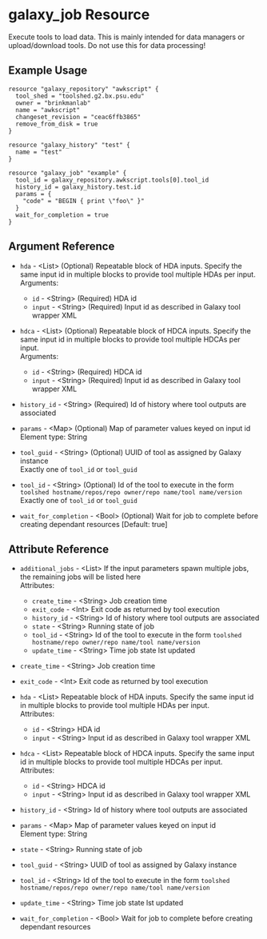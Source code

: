 # galaxy_job Resource

Execute tools to load data. This is mainly intended for data managers or upload/download tools. Do not use this for data processing!

## Example Usage

```hcl
resource "galaxy_repository" "awkscript" {
  tool_shed = "toolshed.g2.bx.psu.edu"
  owner = "brinkmanlab"
  name = "awkscript"
  changeset_revision = "ceac6ffb3865"
  remove_from_disk = true
}

resource "galaxy_history" "test" {
  name = "test"
}

resource "galaxy_job" "example" {
  tool_id = galaxy_repository.awkscript.tools[0].tool_id
  history_id = galaxy_history.test.id
  params = {
    "code" = "BEGIN { print \"foo\" }"
  }
  wait_for_completion = true
}
```

## Argument Reference

* `hda` - &lt;List&gt; (Optional) Repeatable block of HDA inputs. Specify the same input id in multiple blocks to provide tool multiple HDAs per input.  
  Arguments:  
  * `id` - &lt;String&gt; (Required) HDA id  
  * `input` - &lt;String&gt; (Required) Input id as described in Galaxy tool wrapper XML  

* `hdca` - &lt;List&gt; (Optional) Repeatable block of HDCA inputs. Specify the same input id in multiple blocks to provide tool multiple HDCAs per input.  
  Arguments:  
  * `id` - &lt;String&gt; (Required) HDCA id  
  * `input` - &lt;String&gt; (Required) Input id as described in Galaxy tool wrapper XML  

* `history_id` - &lt;String&gt; (Required) Id of history where tool outputs are associated  
* `params` - &lt;Map&gt; (Optional) Map of parameter values keyed on input id  
  Element type: String
* `tool_guid` - &lt;String&gt; (Optional) UUID of tool as assigned by Galaxy instance  
  Exactly one of `tool_id` or `tool_guid`  
* `tool_id` - &lt;String&gt; (Optional) Id of the tool to execute in the form `toolshed hostname/repos/repo owner/repo name/tool name/version`  
  Exactly one of `tool_id` or `tool_guid`  
* `wait_for_completion` - &lt;Bool&gt; (Optional) Wait for job to complete before creating dependant resources \[Default: true]  


## Attribute Reference

* `additional_jobs` - &lt;List&gt; If the input parameters spawn multiple jobs, the remaining jobs will be listed here  
  Attributes:  
  * `create_time` - &lt;String&gt; Job creation time  
  * `exit_code` - &lt;Int&gt; Exit code as returned by tool execution  
  * `history_id` - &lt;String&gt; Id of history where tool outputs are associated  
  * `state` - &lt;String&gt; Running state of job  
  * `tool_id` - &lt;String&gt; Id of the tool to execute in the form `toolshed hostname/repo owner/repo name/tool name/version`  
  * `update_time` - &lt;String&gt; Time job state lst updated  

* `create_time` - &lt;String&gt; Job creation time  
* `exit_code` - &lt;Int&gt; Exit code as returned by tool execution  
* `hda` - &lt;List&gt; Repeatable block of HDA inputs. Specify the same input id in multiple blocks to provide tool multiple HDAs per input.  
  Attributes:  
  * `id` - &lt;String&gt; HDA id  
  * `input` - &lt;String&gt; Input id as described in Galaxy tool wrapper XML  

* `hdca` - &lt;List&gt; Repeatable block of HDCA inputs. Specify the same input id in multiple blocks to provide tool multiple HDCAs per input.  
  Attributes:  
  * `id` - &lt;String&gt; HDCA id  
  * `input` - &lt;String&gt; Input id as described in Galaxy tool wrapper XML  

* `history_id` - &lt;String&gt; Id of history where tool outputs are associated  
* `params` - &lt;Map&gt; Map of parameter values keyed on input id  
  Element type: String
* `state` - &lt;String&gt; Running state of job  
* `tool_guid` - &lt;String&gt; UUID of tool as assigned by Galaxy instance  
* `tool_id` - &lt;String&gt; Id of the tool to execute in the form `toolshed hostname/repos/repo owner/repo name/tool name/version`  
* `update_time` - &lt;String&gt; Time job state lst updated  
* `wait_for_completion` - &lt;Bool&gt; Wait for job to complete before creating dependant resources  

